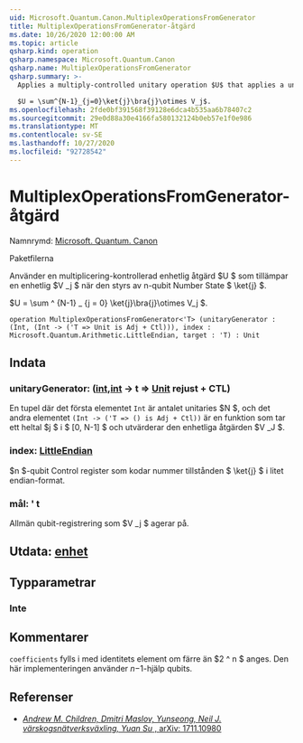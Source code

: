```yaml
---
uid: Microsoft.Quantum.Canon.MultiplexOperationsFromGenerator
title: MultiplexOperationsFromGenerator-åtgärd
ms.date: 10/26/2020 12:00:00 AM
ms.topic: article
qsharp.kind: operation
qsharp.namespace: Microsoft.Quantum.Canon
qsharp.name: MultiplexOperationsFromGenerator
qsharp.summary: >-
  Applies a multiply-controlled unitary operation $U$ that applies a unitary $V_j$ when controlled by n-qubit number state $\ket{j}$.

  $U = \sum^{N-1}_{j=0}\ket{j}\bra{j}\otimes V_j$.
ms.openlocfilehash: 2fde0bf391568f39128e6dca4b535aa6b78407c2
ms.sourcegitcommit: 29e0d88a30e4166fa580132124b0eb57e1f0e986
ms.translationtype: MT
ms.contentlocale: sv-SE
ms.lasthandoff: 10/27/2020
ms.locfileid: "92728542"
---
```

# <a name="multiplexoperationsfromgenerator-operation"></a>MultiplexOperationsFromGenerator-åtgärd

Namnrymd: [Microsoft. Quantum. Canon](xref:Microsoft.Quantum.Canon)

Paketfilerna [](https://nuget.org/packages/)


Använder en multiplicering-kontrollerad enhetlig åtgärd $U $ som tillämpar en enhetlig $V _j $ när den styrs av n-qubit Number State $ \ket{j} $.

$U = \sum ^ {N-1} _ {j = 0} \ket{j}\bra{j}\otimes V_j $.

```qsharp
operation MultiplexOperationsFromGenerator<'T> (unitaryGenerator : (Int, (Int -> ('T => Unit is Adj + Ctl))), index : Microsoft.Quantum.Arithmetic.LittleEndian, target : 'T) : Unit
```


## <a name="input"></a>Indata

### <a name="unitarygenerator--intint---t--unit-adj--ctl"></a>unitaryGenerator: ([int](xref:microsoft.quantum.lang-ref.int),[int](xref:microsoft.quantum.lang-ref.int) -> t => [Unit](xref:microsoft.quantum.lang-ref.unit) rejust + CTL)

En tupel där det första elementet `Int` är antalet unitaries $N $, och det andra elementet `(Int -> ('T => () is Adj + Ctl))` är en funktion som tar ett heltal $j $ i $ [0, N-1] $ och utvärderar den enhetliga åtgärden $V _J $.


### <a name="index--littleendian"></a>index: [LittleEndian](xref:Microsoft.Quantum.Arithmetic.LittleEndian)

$n $-qubit Control register som kodar nummer tillstånden $ \ket{j} $ i litet endian-format.


### <a name="target--t"></a>mål: ' t

Allmän qubit-registrering som $V _j $ agerar på.



## <a name="output--unit"></a>Utdata: [enhet](xref:microsoft.quantum.lang-ref.unit)



## <a name="type-parameters"></a>Typparametrar

### <a name="t"></a>Inte



## <a name="remarks"></a>Kommentarer

`coefficients` fylls i med identitets element om färre än $2 ^ n $ anges. Den här implementeringen använder $n-$1-hjälp qubits.

## <a name="references"></a>Referenser

- [*Andrew M. Children, Dmitri Maslov, Yunseong, Neil J. värskogsnätverksväxling, Yuan Su* , arXiv: 1711.10980](https://arxiv.org/abs/1711.10980)